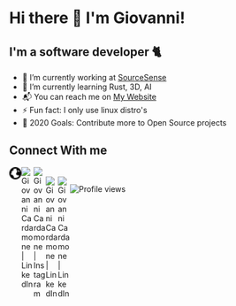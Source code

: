 # Hi there 👋 I'm Giovanni!

## I'm a software developer 🐈

- :telescope: I’m currently working at [SourceSense](https://www.sourcesense.com/)
- :seedling: I’m currently learning Rust, 3D, AI
- :mailbox_with_mail: You can reach me on [My Website](https://giovannicardamone.github.io)
- :zap: Fun fact: I only use linux distro's
- :goal_net: 2020 Goals: Contribute more to Open Source projects

## Connect With me

[<img align="left" alt="Giovanni Cardamone | Website" width="22px" src="https://raw.githubusercontent.com/iconic/open-iconic/master/svg/globe.svg" />][website]	
[<img align="left" alt="Giovanni Cardamone | LinkedIn" width="22px" src="https://cdn.jsdelivr.net/npm/simple-icons@v3/icons/facebook.svg" />][facebook]	
[<img align="left" alt="Giovanni Cardamone | Instagram" width="22px" src="https://cdn.jsdelivr.net/npm/simple-icons@v3/icons/instagram.svg" />][instagram]	
[<img align="left" alt="Giovanni Cardamone | LinkedIn" width="22px" src="https://cdn.jsdelivr.net/npm/simple-icons@v3/icons/linkedin.svg" />][linkedin]
[<img align="left" alt="Giovanni Cardamone | LinkedIn" width="22px" src="https://cdn.jsdelivr.net/npm/simple-icons@v3/icons/twitter.svg" />][twitter]

![Profile views](https://gpvc.arturio.dev/giovannicardamone)

[website]: https://giovannicardamone.github.io
[facebook]: https://www.facebook.com/G.Cardamone2
[instagram]: http://instagram.com/giovannicardamone
[linkedin]: https://www.linkedin.com/in/giovanni-cardamone-41306973/
[twitter]: https://twitter.com/GiovanniCardam2

